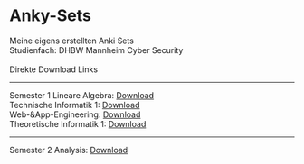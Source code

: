 # Anky-Sets<br>
Meine eigens erstellten Anki Sets<br>
Studienfach: DHBW Mannheim Cyber Security<br>
<br>
Direkte Download Links<br>
<hr>
Semester 1
Lineare Algebra: <a href="https://github.com/Stahrick/Anky-Sets/blob/main/Lineare%20Algebra/Lineare%20Algebra.apkg" download>Download</a><br>
Technische Informatik 1: <a href="https://github.com/Stahrick/Anky-Sets/raw/main/Technische%20Informatik%20I/Technische%20Informatik%201.apkg" download>Download</a><br>
Web-&App-Engineering: <a href="https://github.com/Stahrick/Anky-Sets/raw/main/Web-_App-Entwicklung/Web-_App-Entwicklung.apkg" download>Download</a><br>
Theoretische Informatik 1: <a href="https://github.com/Stahrick/Anky-Sets/blob/main/Theoretische%20Informatik%20I/Theoretische%20Informatik%201.apkg" download>Download</a><br>
<hr>
Semester 2
Analysis: <a href="https://github.com/Stahrick/Anky-Sets/blob/main/Analysis/Analysis.apkg" download>Download</a><br>
